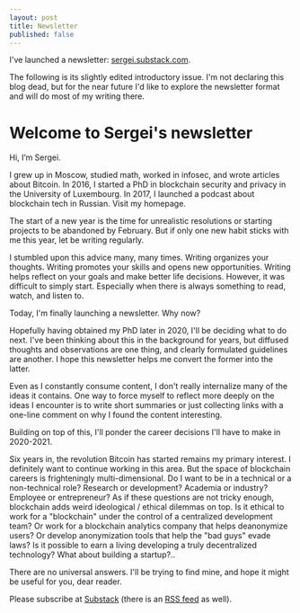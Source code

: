 ```yaml
---
layout: post
title: Newsletter
published: false
---
```


I've launched a newsletter: [sergei.substack.com](https://sergei.substack.com/).

The following is its slightly edited introductory issue.
I'm not declaring this blog dead, but for the near future I'd like to explore the newsletter format and will do most of my writing there.

# Welcome to Sergei's newsletter

Hi, I’m Sergei.

I grew up in Moscow, studied math, worked in infosec, and wrote articles about Bitcoin. In 2016, I started a PhD in blockchain security and privacy in the University of Luxembourg. In 2017, I launched a podcast about blockchain tech in Russian. Visit my homepage.

The start of a new year is the time for unrealistic resolutions or starting projects to be abandoned by February. But if only one new habit sticks with me this year, let be writing regularly.

I stumbled upon this advice many, many times. Writing organizes your thoughts. Writing promotes your skills and opens new opportunities. Writing helps reflect on your goals and make better life decisions. However, it was difficult to simply start. Especially when there is always something to read, watch, and listen to.

Today, I'm finally launching a newsletter. Why now?

Hopefully having obtained my PhD later in 2020, I'll be deciding what to do next. I've been thinking about this in the background for years, but diffused thoughts and observations are one thing, and clearly formulated guidelines are another. I hope this newsletter helps me convert the former into the latter.

Even as I constantly consume content, I don't really internalize many of the ideas it contains. One way to force myself to reflect more deeply on the ideas I encounter is to write short summaries or just collecting links with a one-line comment on why I found the content interesting.

Building on top of this, I'll ponder the career decisions I'll have to make in 2020-2021.

Six years in, the revolution Bitcoin has started remains my primary interest. I definitely want to continue working in this area. But the space of blockchain careers is frighteningly multi-dimensional. Do I want to be in a technical or a non-technical role? Research or development? Academia or industry? Employee or entrepreneur? As if these questions are not tricky enough, blockchain adds weird ideological / ethical dilemmas on top. Is it ethical to work for a "blockchain" under the control of a centralized development team? Or work for a blockchain analytics company that helps deanonymize users? Or develop anonymization tools that help the "bad guys" evade laws? Is it possible to earn a living developing a truly decentralized technology? What about building a startup?..

There are no universal answers. I'll be trying to find mine, and hope it might be useful for you, dear reader.

Please subscribe at [Substack](https://sergei.substack.com/) (there is an [RSS feed](https://sergei.substack.com/feed) as well).